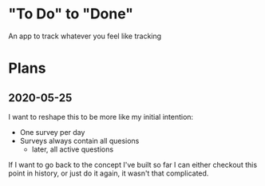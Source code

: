 # "To Do" to "Done"

An app to track whatever you feel like tracking

# Plans

## 2020-05-25

I want to reshape this to be more like my initial intention:

* One survey per day
* Surveys always contain all quesions
  - later, all active questions

If I want to go back to the concept I've built so far I can either checkout this point in history, or just do it again, it wasn't that complicated.
